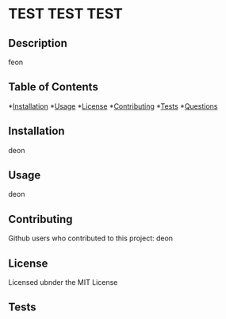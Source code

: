 
  # **TEST TEST TEST**

   

  ## Description
  feon

  ## Table of Contents
  *[Installation](#installation)
  *[Usage](#usage)
  *[License](#license)
  *[Contributing](#contributing)
  *[Tests](#tests)
  *[Questions](#questions) 
  
  ## Installation
  deon

  ## Usage
  deon

  ## Contributing
  Github users who contributed to this project: deon

  ## License
  Licensed ubnder the MIT License

  ## Tests


